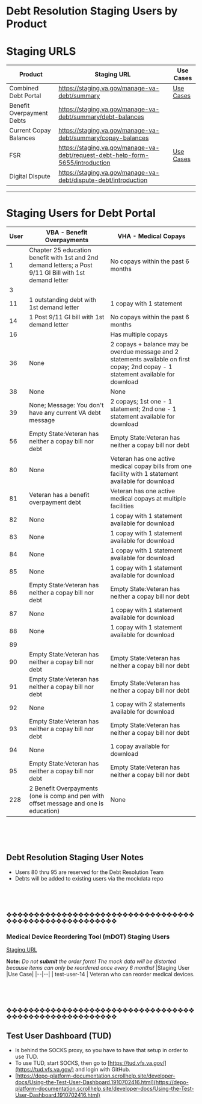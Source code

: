 
# Debt Resolution Staging Users by Product

# Staging URLS
Product  | Staging URL |Use Cases|
|--|--|--|
| Combined Debt Portal| https://staging.va.gov/manage-va-debt/summary| [Use Cases](https://github.com/department-of-veterans-affairs/va.gov-team/blob/master/products/combined_va_debt_portal/use_cases.md)|
| Benefit Overpayment Debts |https://staging.va.gov/manage-va-debt/summary/debt-balances
| Current Copay Balances |https://staging.va.gov/manage-va-debt/summary/copay-balances
|FSR| https://staging.va.gov/manage-va-debt/request-debt-help-form-5655/introduction| [Use Cases](https://github.com/department-of-veterans-affairs/va.gov-team/blob/master/products/Debt%20Resolution/Financial-Status-Report/fsr-use-cases.md) |
|Digital Dispute| https://staging.va.gov/manage-va-debt/dispute-debt/introduction|

---
# Staging Users for Debt Portal 

| User | VBA - Benefit Overpayments                                                                               | VHA - Medical Copays                                                                                                                |
|------|----------------------------------------------------------------------------------------------------------|-------------------------------------------------------------------------------------------------------------------------------------|
| 1    | Chapter 25 education benefit with 1st and 2nd demand letters; a Post 9/11 GI Bill with 1st demand letter | No copays within the past 6 months                                                                                                  |
| 3    |                                                                                                          |                                                                                                                                     |
| 11   | 1 outstanding debt with 1st demand letter                                                                | 1 copay with 1 statement                                                                                                            |
| 14   | 1 Post 9/11 GI bill with 1st demand letter                                                               | No copays within the past 6 months                                                                                                  |
| 16   |                                                                                                          | Has multiple copays                                                                                                                 |
| 36   | None                                                                                                     | 2 copays + balance may be overdue message and 2 statements available on first copay; 2nd copay - 1 statement available for download |
| 38   | None                                                                                                     | None                                                                                                                                |
| 39   | None; Message: You don't have any current VA debt message                                                | 2 copays; 1st one - 1 statement; 2nd one - 1 statement available for download                                                       |
| 56   | Empty State:Veteran has neither a copay bill nor debt                                                    | Empty State:Veteran has neither a copay bill nor debt                                                                               |
| 80   | None                                                                                                     | Veteran has one active medical copay bills from one facility with 1 statement available for download                                |
| 81   | Veteran has a benefit overpayment debt                                                                   | Veteran has one active medical copays at multiple facilities                                                                        |
| 82   | None                                                                                                     | 1 copay with 1 statement available for download                                                                                     |
| 83   | None                                                                                                     | 1 copay with 1 statement available for download                                                                                     |
| 84   | None                                                                                                     | 1 copay with 1 statement available for download                                                                                     |
| 85   | None                                                                                                     | 1 copay with 1 statement available for download                                                                                     |
| 86   | Empty State:Veteran has neither a copay bill nor debt                                                    | Empty State:Veteran has neither a copay bill nor debt                                                                               |
| 87   | None                                                                                                     | 1 copay with 1 statement available for download                                                                                     |
| 88   | None                                                                                                     | 1 copay with 1 statement available for download                                                                                     |
| 89   |                                                                                                          |                                                                                                                                     |
| 90   | Empty State:Veteran has neither a copay bill nor debt                                                    | Empty State:Veteran has neither a copay bill nor debt                                                                               |
| 91   | Empty State:Veteran has neither a copay bill nor debt                                                    | Empty State:Veteran has neither a copay bill nor debt                                                                               |
| 92   | None                                                                                                     | 1 copay with 2 statements available for download                                                                                    |
| 93   | Empty State:Veteran has neither a copay bill nor debt                                                    | Empty State:Veteran has neither a copay bill nor debt                                                                               |
| 94   | None                                                                                                     | 1 copay available for download                                                                                                      |
| 95   | Empty State:Veteran has neither a copay bill nor debt                                                    | Empty State:Veteran has neither a copay bill nor debt                                                                               |
| 228  | 2 Benefit Overpayments (one is comp and pen with offset message and one is education)                    | None                                                                                                                                |
</br>
</br></br>

## Debt Resolution Staging User Notes
- Users 80 thru 95 are reserved for the Debt Resolution Team
- Debts will be added to existing users via the mockdata repo


</br>
</br></br>

❖❖❖❖❖❖❖❖❖❖❖❖❖❖❖❖❖❖❖❖❖❖❖❖❖❖❖❖❖❖❖❖❖❖❖❖❖❖❖❖❖❖❖❖❖❖❖❖❖❖❖❖❖❖

### Medical Device Reordering Tool (mDOT) Staging Users
[Staging URL](https://staging.va.gov/health-care/order-hearing-aid-batteries-and-accessories/)

**Note:** *Do not **submit** the order form! The mock data will be distorted because items can only be reordered once every 6 months!*
 |Staging User  |Use Case|
|--|--|
| test-user-14 |  Veteran who can reorder medical devices.
<br/>

</br>
</br></br>

❖❖❖❖❖❖❖❖❖❖❖❖❖❖❖❖❖❖❖❖❖❖❖❖❖❖❖❖❖❖❖❖❖❖❖❖❖❖❖❖❖❖❖❖❖❖❖❖❖❖❖❖❖❖



## Test User Dashboard (TUD)
- Is behind the SOCKS proxy, so you have to have that setup in order to use TUD.
- To use TUD, start SOCKS, then go to [https://tud.vfs.va.gov/](https://tud.vfs.va.gov/) and login with GitHub.
- [https://depo-platform-documentation.scrollhelp.site/developer-docs/Using-the-Test-User-Dashboard.1910702416.html](https://depo-platform-documentation.scrollhelp.site/developer-docs/Using-the-Test-User-Dashboard.1910702416.html)



